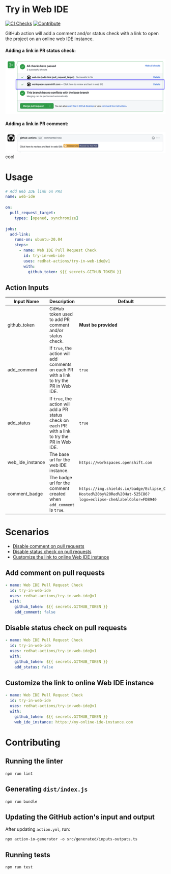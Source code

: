 # Try in Web IDE

[![CI Checks](https://github.com/redhat-actions/try-in-web-ide/actions/workflows/ci.yml/badge.svg)](https://github.com/redhat-actions/try-in-web-ide/actions/workflows/ci.yml)
[![Contribute](https://www.eclipse.org/che/contribute.svg)](https://workspaces.openshift.com#https://github.com/redhat-actions/try-in-web-ide)

GitHub action will add a comment and/or status check with a link to open the project on an online web IDE instance.

#### Adding a link in PR status check:
![Status check screenshot](images/status_check.png)

#### Adding a link in PR comment:
![Comment screenshot](images/comment.png)
cool
# Usage
```yaml
# Add Web IDE link on PRs
name: web-ide

on:
  pull_request_target:
    types: [opened, synchronize]

jobs:
  add-link:
    runs-on: ubuntu-20.04
    steps:
      - name: Web IDE Pull Request Check
        id: try-in-web-ide
        uses: redhat-actions/try-in-web-ide@v1
        with:
          github_token: ${{ secrets.GITHUB_TOKEN }}
```

## Action Inputs

| Input Name | Description | Default |
| ---------- | ----------- | ------- |
| github_token | GitHub token used to add PR comment and/or status check. | **Must be provided**
| add_comment | If `true`, the action will add comments on each PR with a link to try the PR in Web IDE. | `true`
| add_status | If `true`, the action will add a PR status check on each PR with a link to try the PR in Web IDE. | `true`
| web_ide_instance | The base url for the web IDE instance. | `https://workspaces.openshift.com`
| comment_badge | The badge url for the comment created when `add_comment` is `true`. | `https://img.shields.io/badge/Eclipse_Che-Hosted%20by%20Red%20Hat-525C86?logo=eclipse-che&labelColor=FDB940`

# Scenarios
- [Disable comment on pull requests](#add-comment-on-pull-requests)
- [Disable status check on pull requests](#disable-status-check-on-pull-requests)
- [Customize the link to online Web IDE instance](#customize-the-link-to-online-web-ide-instance)

## Add comment on pull requests

```yaml
- name: Web IDE Pull Request Check
  id: try-in-web-ide
  uses: redhat-actions/try-in-web-ide@v1
  with:
    github_token: ${{ secrets.GITHUB_TOKEN }}
    add_comment: false
```

## Disable status check on pull requests

```yaml
- name: Web IDE Pull Request Check
  id: try-in-web-ide
  uses: redhat-actions/try-in-web-ide@v1
  with:
    github_token: ${{ secrets.GITHUB_TOKEN }}
    add_status: false
```

## Customize the link to online Web IDE instance

```yaml
- name: Web IDE Pull Request Check
  id: try-in-web-ide
  uses: redhat-actions/try-in-web-ide@v1
  with:
    github_token: ${{ secrets.GITHUB_TOKEN }}
    web_ide_instance: https://my-online-ide-instance.com
```

# Contributing
## Running the linter
```
npm run lint
```
## Generating `dist/index.js`
```
npm run bundle
```
## Updating the GitHub action's input and output
After updating `action.yml`, run:
```
npx action-io-generator -o src/generated/inputs-outputs.ts
```
## Running tests
```
npm run test
```